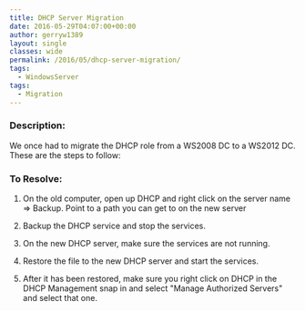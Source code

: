 ```yaml
---
title: DHCP Server Migration
date: 2016-05-29T04:07:00+00:00
author: gerryw1389
layout: single
classes: wide
permalink: /2016/05/dhcp-server-migration/
tags:
  - WindowsServer
tags:
  - Migration
---
```

<!--more-->

### Description:

We once had to migrate the DHCP role from a WS2008 DC to a WS2012 DC. These are the steps to follow:

### To Resolve:

1. On the old computer, open up DHCP and right click on the server name => Backup. Point to a path you can get to on the new server

2. Backup the DHCP service and stop the services.

3. On the new DHCP server, make sure the services are not running.

4. Restore the file to the new DHCP server and start the services.

5. After it has been restored, make sure you right click on DHCP in the DHCP Management snap in and select "Manage Authorized Servers" and select that one.
